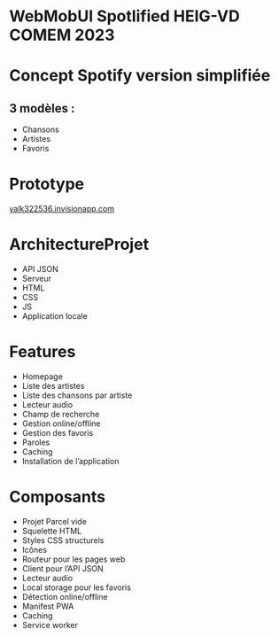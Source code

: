 # WebMobUI Spotlified HEIG-VD COMEM 2023

# Concept Spotify version simplifiée

## 3 modèles :
- Chansons
- Artistes
- Favoris

# Prototype
[yalk322536.invisionapp.com](https://yalk322536.invisionapp.com/console/share/AFRXSE96TUD)

# ArchitectureProjet
- API JSON
- Serveur
- HTML
- CSS
- JS
- Application locale

# Features
- Homepage
- Liste des artistes
- Liste des chansons par artiste
- Lecteur audio
- Champ de recherche
- Gestion online/offline
- Gestion des favoris
- Paroles
- Caching
- Installation de l’application

# Composants
- Projet Parcel vide
- Squelette HTML
- Styles CSS structurels
- Icônes
- Routeur pour les pages web
- Client pour l’API JSON
- Lecteur audio
- Local storage pour les favoris
- Détection online/offline
- Manifest PWA
- Caching
- Service worker







